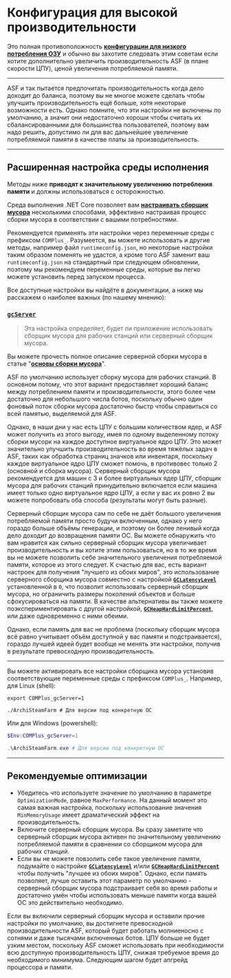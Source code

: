 # Конфигурация для высокой производительности

Это полная противоположность **[конфигурации для низкого потребления ОЗУ](https://github.com/JustArchiNET/ArchiSteamFarm/wiki/Low-memory-setup-ru-RU)** и обычно вы захотите следовать этим советам если хотите дополнительно увеличить производительность ASF (в плане скорости ЦПУ), ценой увеличения потребляемой памяти.

---

ASF и так пытается предпочитать производительность когда дело доходит до баланса, поэтому вы не многое можете сделать чтобы улучшить производительность ещё больше, хотя некоторые возможности есть. Однако помните, что эти настройки не включены по умолчанию, а значит они недостаточно хороши чтобы считать их сбалансированными для большинства пользователей, поэтому вам надо решить, допустимо ли для вас дальнейшее увеличение потребляемой памяти в качестве платы за производительность.

---

## Расширенная настройка среды исполнения

Методы ниже **приводят к значительному увеличению потребления памяти** и должны использоваться с осторожностью.

Среда выполнения .NET Core позволяет вам **[настраивать сборщик мусора](https://docs.microsoft.com/dotnet/core/run-time-config/garbage-collector)** несколькими способами, эффективно настраивая процесс сборки мусора в соответствии с вашими потребностями.

Рекомендуется применять эти настройки через переменные среды с префиксом `COMPlus_`. Разумеется, вы можете использовать и другие методы, например файл `runtimeconfig.json`, но некоторые настройки таким образом поменять не удастся, а кроме того ASF заменит ваш `runtimeconfig.json` на стандартный при следующем обновлении, поэтому мы рекомендуем переменные среды, которые вы легко можете установить перед запуском процесса.

Все доступные настройки вы найдёте в документации, а ниже мы расскажем о наиболее важных (по нашему мнению):

### [`gcServer`](https://docs.microsoft.com/dotnet/core/run-time-config/garbage-collector#flavors-of-garbage-collection)

> Эта настройка определяет, будет ли приложение использовать сборщик мусора для рабочих станций или серверный сборщик мусора.

Вы можете прочесть полное описание серверной сборки мусора в статье "**[основы сборки мусора](https://docs.microsoft.com/dotnet/standard/garbage-collection/fundamentals)**".

ASF по умолчанию использует сборку мусора для рабочих станций. В основном потому, что этот вариант предоставляет хороший баланс между потреблением памяти и производительности, этого более чем достаточно для небольшого числа ботов, поскольку обычно один фоновый поток сборки мусора достаточно быстр чтобы справиться со всей памятью, выделяемой для ASF.

Однако, в наши дни у нас есть ЦПУ c большим количеством ядер, и ASF может получить из этого выгоду, имея по одному выделенному потоку сборки мусорк на каждое доступное виртуальное ядро ЦПУ. Это может значительно улучшить производительность во время тяжёлых задач в ASF, таких как обработка страниц значков или инвентаря, поскольку каждое виртуальное ядро ЦПУ сможет помочь, в противовес только 2 (основной и сборка мусора). Серверный сборщик мусора рекомендуется для машин с 3 и более виртуальных ядер ЦПУ, сборщик мусора для рабочих станций принудительно включается если машина имеет только одно виртуальное ядро ЦПУ, а если у вас их ровно 2 вы можете попробовать оба способа (результаты могут быть разные).

Серверный сборщик мусора сам по себе не даёт большого увеличения потребляемой памяти просто будучи включенным, однако у него гораздо больше объёмы генерации, и поэтому он более ленивый когда дело доходит до возвращения памяти ОС. Вы можете обнаружить что вам нравится как сильно серверный сборщик мусора увеличивает производительность и вы хотите этим пользоваться, но в то же время вы не можете позволить себе значительного увеличения потребляемой памяти, которое из этого следует. К счастью для вас, есть вариант настроек для получения "лучшего из обоих миров", это использование серверного сборщика мусора совместно с настройкой **[`GCLatencyLevel`](https://github.com/JustArchiNET/ArchiSteamFarm/wiki/Low-memory-setup-ru-RU#gclatencylevel)** установленной в `0`, что позволит использовать серверный сборщик мусора, но ограничить размеры поколений объектов и больше сфокусироваться на памяти. В качестве альтернативы вы также можете поэкспериментировать с другой настройкой, **[`GCHeapHardLimitPercent`](https://github.com/JustArchiNET/ArchiSteamFarm/wiki/Low-memory-setup-ru-RU#gcheaphardlimitpercent)**, или даже одновременно с ними обеими.

Однако, если память для вас не проблема (поскольку сборщик мусора всё равно учитывает объём доступной у вас памяти и подстраивается), гораздо лучшей идеей будет вообще не менять эти настройки, получив в результате превосходную производительность.

---

Вы можете активировать все настройки сборщика мусора установив соответствующие переменные среды с префиксом `COMPlus_`. Например, для Linux (shell):

```shell
export COMPlus_gcServer=1

./ArchiSteamFarm # Для версии под конкретную ОС
```

Или для Windows (powershell):

```powershell
$Env:COMPlus_gcServer=1

.\ArchiSteamFarm.exe # Для версии под конкретную ОС
```

---

## Рекомендуемые оптимизации

- Убедитесь что используете значение по умолчанию в параметре `OptimizationMode`, равное `MaxPerformance`. На данный момент это самая важная настройка, поскольку использование значения `MinMemoryUsage` имеет драматический эффект на производительность.
- Включите серверный сборщик мусора. Вы сразу заметите что серверный сборщик мусора активен по значительному увеличению потребляемой памяти в сравнении со сборщиком мусора для рабочих станций.
- Если вы не можете повзолить себе такое увеличение памяти, подумайте о настройке **[`GCLatencyLevel`](https://github.com/JustArchiNET/ArchiSteamFarm/wiki/Low-memory-setup-ru-RU#gclatencylevel)** и/или **[`GCHeapHardLimitPercent`](https://github.com/JustArchiNET/ArchiSteamFarm/wiki/Low-memory-setup-ru-RU#gcheaphardlimitpercent)** чтобы получить "лучшее из обоих миров". Однако, если память позволяет, лучше оставить этот параметр по умолчанию - серверный сборщик мусора подстраивает себя во время работы и достаточно умён чтобы использовать меньше памяти когда вашей ОС это действительно необходимо.

Если вы включили серверный сборщик мусора и оставили прочие настройки по умолчанию, вы достигнете превосходной производительности ASF, который будет работать молниеносно с сотнями и даже тысячами включенных ботов. ЦПУ больше не будет узким местом, поскольку ASF сможет использовать при необходимости всю доступную производительность ЦПУ, снижая требуемое время до необходимого минимума. Следующим шагом будет апгрейд процессора и памяти.